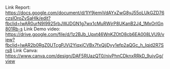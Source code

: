Link Report: https://docs.google.com/document/d/1lY9jemjVdAYxZwG8yJ55oLUkGZD76czsIOroZvSaHlk/edit?fbclid=IwAR0urN9I9925rbJWJDGN1g7wx1cMuRWjrP8UKanB2J4_1MxOrlGn801Rb-s
Link Demo video: https://drive.google.com/file/d/1z2BJb_Upxt46WnKZOtO8cb6EA008LVU9/view?fbclid=IwAR2b0RgZ0UTcgPJVj2YiqxjCVBx7fxQjjDyy1efp2aQGc_h_Iqjd2R7Srs8
Link Canva: https://www.canva.com/design/DAF5RUazQT0/nivPhnCDknxRRkD_9ujvGg/view
